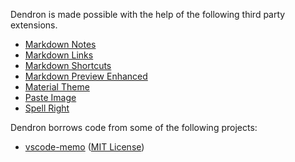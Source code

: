 Dendron is made possible with the help of the following third party extensions.

- [Markdown Notes](https://marketplace.visualstudio.com/items?itemName=kortina.vscode-markdown-notes)
- [Markdown Links](https://marketplace.visualstudio.com/items?itemName=tchayen.markdown-links)
- [Markdown Shortcuts](https://marketplace.visualstudio.com/items?itemName=mdickin.markdown-shortcuts)
- [Markdown Preview Enhanced](https://marketplace.visualstudio.com/items?itemName=shd101wyy.markdown-preview-enhanced)
- [Material Theme](https://marketplace.visualstudio.com/items?itemName=equinusocio.vsc-material-theme)
- [Paste Image](https://marketplace.visualstudio.com/items?itemName=mushan.vscode-paste-image)
- [Spell Right](https://marketplace.visualstudio.com/items?itemName=ban.spellright)

Dendron borrows code from some of the following projects:

- [vscode-memo](https://github.com/svsool/vscode-memo) ([MIT License](https://github.com/svsool/vscode-memo/blob/master/LICENSE))
